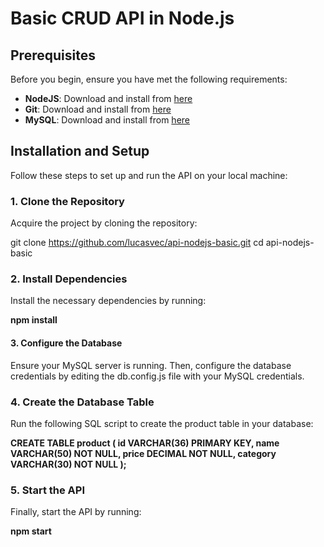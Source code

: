 # Basic CRUD API in Node.js

## Prerequisites

Before you begin, ensure you have met the following requirements:

- **NodeJS**: Download and install from [here](https://nodejs.org/en/download/)
- **Git**: Download and install from [here](https://git-scm.com/downloads)
- **MySQL**: Download and install from [here](https://dev.mysql.com/downloads/installer/)

## Installation and Setup

Follow these steps to set up and run the API on your local machine:

### 1. Clone the Repository

Acquire the project by cloning the repository:

git clone https://github.com/lucasvec/api-nodejs-basic.git
cd api-nodejs-basic

### 2. Install Dependencies

Install the necessary dependencies by running:

**npm install**

#### 3. Configure the Database
Ensure your MySQL server is running. Then, configure the database credentials by editing the db.config.js file with your MySQL credentials.

### 4. Create the Database Table
Run the following SQL script to create the product table in your database:

**CREATE TABLE product (
    id VARCHAR(36) PRIMARY KEY,
    name VARCHAR(50) NOT NULL,
    price DECIMAL NOT NULL,
    category VARCHAR(30) NOT NULL
);**


### 5. Start the API
Finally, start the API by running:

**npm start**
